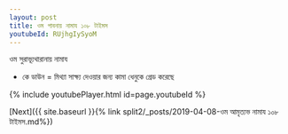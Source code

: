 ```yaml
---
layout: post
title: ওম পাবনায় নামায ১০৮ টাইমস
youtubeId: RUjhgIySyoM
---
```

 
 
 ওম সুরাভ্যূথারানায় নামায  
 
 -  কে ডাউন = মিথ্যা সাক্ষ্য দেওয়ার জন্য কামা ধেনুকে গ্রেড করেছে 
 
  
 
  
 
 
 
 
 
 


{% include youtubePlayer.html id=page.youtubeId %}
 
[Next]({{ site.baseurl }}{% link  split2/_posts/2019-04-08-ওম আমৃত্যভ নামায ১০৮ টাইমস.md%})
 
